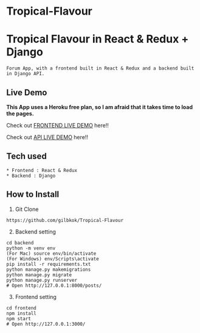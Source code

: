 # Tropical-Flavour
# Tropical Flavour in React & Redux + Django

```
Forum App, with a frontend built in React & Redux and a backend built in Django API.
```

## Live Demo

**This App uses a Heroku free plan, so I am afraid that it takes time to load the pages.**

Check out [FRONTEND LIVE DEMO](https://tropical-flavour-frontend.herokuapp.com/) here!!

Check out [API LIVE DEMO](https://tropical-flavour-backend.herokuapp.com/) here!!

## Tech used

```
* Frontend : React & Redux
* Backend : Django
```

## How to Install

1. Git Clone

```
https://github.com/gilbkok/Tropical-Flavour
```

2. Backend setting

```
cd backend
python -m venv env
(For Mac) source env/bin/activate
(For Windows) env/Scripts\activate
pip install -r requirements.txt
python manage.py makemigrations
python manage.py migrate
python manage.py runserver
# Open http://127.0.0.1:8000/posts/
```

3. Frontend setting

```
cd frontend
npm install
npm start
# Open http://127.0.0.1:3000/
